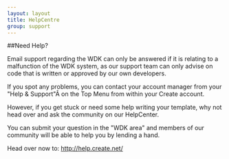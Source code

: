 ```yaml
---
layout: layout
title: HelpCentre
group: support
---
```




##Need Help?

Email support regarding the WDK can only be answered if it is relating to a malfunction of the WDK system, as our support team can only advise on code that is written or approved by our own developers.

If you spot any problems, you can contact your account manager from your "Help & Support"Â  on the Top Menu from within your Create account.

However, if you get stuck or need some help writing your template, why not head over and ask the community on our HelpCenter.

You can submit your question in the "WDK area" and members of our community will be able to help you by lending a hand.

Head over now to: http://help.create.net/
